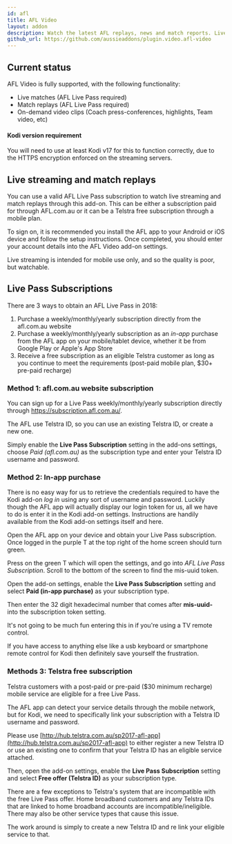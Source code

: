 ```yaml
---
id: afl
title: AFL Video
layout: addon
description: Watch the latest AFL replays, news and match reports. Live streaming and match replays available with a valid AFL Live Pass.
github_url: https://github.com/aussieaddons/plugin.video.afl-video
---
```


## Current status

AFL Video is fully supported, with the following functionality:

 - Live matches (AFL Live Pass required)
 - Match replays (AFL Live Pass required)
 - On-demand video clips (Coach press-conferences, highlights, Team video, etc)

<div class="bs-callout bs-callout-danger">
  <h4>Kodi version requirement</h4>
  You will need to use at least Kodi v17 for this to function correctly, due to the
  HTTPS encryption enforced on the streaming servers.
</div>


## Live streaming and match replays 
You can use a valid AFL Live Pass subscription to watch live streaming and match
replays through this add-on. This can be either a subscription paid for through AFL.com.au
or it can be a Telstra free subscription through a mobile plan.

To sign on, it is recommended you install the AFL app to your Android or iOS device
and follow the setup instructions. Once completed, you should enter your account details
into the AFL Video add-on settings.

Live streaming is intended for mobile use only, and so the quality is poor, but watchable.


## Live Pass Subscriptions
There are 3 ways to obtain an AFL Live Pass in 2018:

1. Purchase a weekly/monthly/yearly subscription directly from the afl.com.au website
2. Purchase a weekly/monthly/yearly subscription as an _in-app_ purchase from the
AFL app on your mobile/tablet device,
whether it be from Google Play or Apple's App Store
3. Receive a free subscription as an eligible Telstra customer as long as you continue to meet the requirements (post-paid mobile plan, $30+ pre-paid recharge)

### Method 1: afl.com.au website subscription
You can sign up for a Live Pass weekly/monthly/yearly subscription directly through https://subscription.afl.com.au/.

The AFL use Telstra ID, so you can use an existing Telstra ID, or create a new one.

Simply enable the **Live Pass Subscription** setting in the add-ons settings,
choose *Paid (afl.com.au)* as the subscription type and enter your Telstra ID
username and password.

### Method 2: In-app purchase
There is no easy way for us to retrieve the credentials required to have the Kodi add-on _log in_ using any sort of username and password.
Luckily though the AFL app will actually display our login token for us, all we have to do is enter it in the Kodi add-on settings.
Instructions are handily available from the Kodi add-on settings itself and here.

Open the AFL app on your device and obtain your Live Pass subscription.
Once logged in the purple T at the top right of the home screen should turn green.

Press on the green T which will open the settings, and go into _AFL Live Pass Subscription_.
Scroll to the bottom of the screen to find the mis-uuid token.

Open the add-on settings, enable the **Live Pass Subscription** setting and select **Paid (in-app purchase)** as your subscription type.

Then enter the 32 digit hexadecimal number that comes after **mis-uuid-** into the subscription token setting.

It's not going to be much fun entering this in if you're using a TV remote control.

If you have access to anything else like a usb keyboard or smartphone remote control for Kodi then definitely save yourself the frustration.



### Methods 3: Telstra free subscription
Telstra customers with a post-paid or pre-paid ($30 minimum recharge) mobile service are eligible for a free Live Pass.

The AFL app can detect your service details through the mobile network, but for Kodi, we need to specifically
link your subscription with a Telstra ID username and password.

Please use [http://hub.telstra.com.au/sp2017-afl-app](http://hub.telstra.com.au/sp2017-afl-app) to either
register a new Telstra ID or use an existing one to confirm that your Telstra ID has an eligible service attached.

Then, open the add-on settings, enable the **Live Pass Subscription** setting and
select **Free offer (Telstra ID)** as your subscription type.

There are a few exceptions to Telstra's system that are incompatible with the free Live Pass offer.
Home broadband customers and any Telstra IDs that are linked to home broadband accounts are incompatible/ineligible.
There may also be other service types that cause this issue.

The work around is simply to create a new Telstra ID and re link your eligible service to that.

